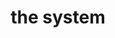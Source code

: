 ---
title: "the system"
product_type: "shirt"
is_women: 
is_men: 
is_unisex: true
is_variant: true
original_price: $25
sale_price: $20
color: galaxy
sizes:
- size: "xxxs"
  stock: 10
- size: "xxs"
  stock: 0
- size: "xs"
  stock: 8
- size: "s"
  stock: 0
- size: "m"
  stock: 5
- size: "l"
  stock: 0
- size: "xl"
  stock: 0
- size: "xxl"
  stock: 2
- size: "xxxl"
  stock: 1

img: "1-system-1776-shirt-galaxy.png"
main_alt: "the classic system-1776 shirt with 'the system' written on the bottom"
description: "This is the classic company shirt, in our new 'galaxy' colorway."
material: "100% hemp"
---